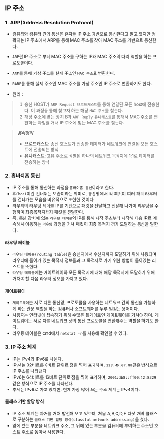 ## IP 주소

### 1. ARP(Address Resolution Protocol)
 - 컴퓨터와 컴퓨터 간의 통신은 흔히들 IP 주소 기반으로 통신한다고 알고 있지만 정확히는 IP 주소에서 ARP를 통해 MAC 주소를 찾아 MAC 주소를 기반으로 통신한다.
 - `ARP`란 IP 주소로 부터 MAC 주소를 구하는 IP와 MAC 주소의 다리 역할을 하는 프로토콜이다.
 - `ARP`를 통해 가상 주소를 실제 주소인 `MAC 주소`로 변환한다.
 - `RARP`를 통해 실제 주소인 MAC 주소를 가상 주소인 IP 주소로 변환하기도 한다.

- 원리 :
> 1. 송신 HOST가 `ARP Request 브로드캐스트`를 통해 연결된 모든 host에 전송한다. 이 과정을 통해 찾고자 하는 해당 `MAC 주소`를 찾는다.
> 2. 해당 주소에 맞는 장치 B가 `ARP Reply 유니캐스트`를 통해서 MAC 주소를 변환하는 과정을 거쳐 IP 주소에 맞는 MAC 주소를 찾는다.

> ***용어정리***
> - **브로드캐스트**: 송신 호스트가 전송한 데이터가 네트워크에 연결된 모든 호스트에 전송되는 방식
> - **유니캐스트**: 고유 주소로 식별된 하나의 네트워크 목적지에 1:1로 데이터를 전송하는 방식

### 2. 홉바이홉 통신
 - IP 주소를 통해 통신하는 과정을 `홉바이홉 통신`이라고 한다.
 - `홉(hop)`이란 건너뛰는 모습이라는 의미로, 통신망에서 각 패킷이 여러 개의 라우터를 건너가는 모습을 비유적으로 표현한 것이다.
 - 라우터의 라우팅 테이블 IP를 기반으로 패킷을 전달하고 전달해 나가며 라우팅을 수행하며 최종목적지까지 패킷을 전달한다.
 - 즉, 통신 장치에 있는 `라우팅 테이블`의 IP를 통해 시작 주소부터 시작해 다음 IP로 계속해서 이동하는 `라우팅` 과정을 거쳐 패킷이 최종 목적지 까지 도달하는 통신을 말한다.

#### **라우팅 테이블**
 - `라우팅 테이블(routing table)`은 송신지에서 수신지까지 도달하기 위해 사용되며 라우터에 들어가 있는 목적지 정보들과 그 목적지로 가기 위한 방법이 들어있는 리스트를 뜻한다.
 - `라우팅 테이블`에는 게이트웨이와 모든 목적지에 대해 해당 목적지에 도달하기 위해 거쳐야 할 다음 라우터 정보를 가지고 있다.

#### **게이트웨이**
 - `게이트웨이`는 서로 다른 통신망, 프로토콜을 사용하는 네트워크 간의 통신을 가능하게 하는 관문 역할을 하는 컴퓨터나 소프트웨어를 두루 일컫는 용어이다.
 - 사용자는 인터넷에 접속하기 위해 수많은 톨게이트인 게이트웨이를 거쳐야 하며, 게이트웨이는 서로 다른 네트워크 상의 통신 프로토콜을 변환해주는 역할을 하기도 한다.
 - 라우팅 테이블은 cmd에서 `netstat -r`를 사용해 확인할 수 있다. 

### 3. IP 주소 체계
 - IP는 IPv4와 IPv6로 나뉜다. 
 - IPv4는 32비트를 8비트 단위로 점을 찍어 표기하며, `123.45.67.89`같은 방식으로 IP 주소를 나타낸다.
 - IPv6는 64비트를 16비트 단위로 점을 찍어 표기하며, `2001:db8::ff00:42:8329`같은 방식으로 IP 주소를 나타낸다.
 - 추세는 IPv6로 가고 있지만, 현재 가장 많이 쓰는 주소 체계는 IPv4이다.

#### **클래스 기반 할당 방식**
 - IP 주소 체계는 과거를 거쳐 발전해 오고 있으며, 처음 A,B,C,D,E 다섯 개의 클래스로 구분하는 `클래스 기반 할당 방식(classful network addressing)`을 썼다.
 - 앞에 있는 부분을 네트워크 주소, 그 뒤에 있는 부분을 컴퓨터에 부여하는 주소인 호스트 주소로 놓아서 사용한다.
